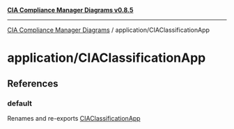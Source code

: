 [**CIA Compliance Manager Diagrams v0.8.5**](../../README.md)

***

[CIA Compliance Manager Diagrams](../../modules.md) / application/CIAClassificationApp

# application/CIAClassificationApp

## References

### default

Renames and re-exports [CIAClassificationApp](../variables/CIAClassificationApp.md)

